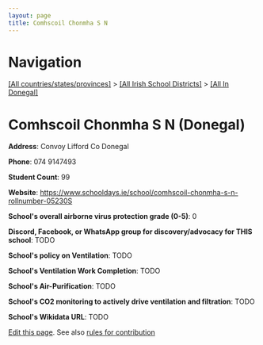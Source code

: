 ```yaml
---
layout: page
title: Comhscoil Chonmha S N
---
```

# Navigation

[[All countries/states/provinces]](../../..) > [[All Irish School Districts]](../..) > [[All In Donegal]](..)

# Comhscoil Chonmha S N (Donegal)

**Address**: Convoy Lifford Co Donegal

**Phone**: 074 9147493

**Student Count**: 99

**Website**: <https://www.schooldays.ie/school/comhscoil-chonmha-s-n-rollnumber-05230S>

**School's overall airborne virus protection grade (0-5)**: 0

**Discord, Facebook, or WhatsApp group for discovery/advocacy for THIS school**: TODO

**School's policy on Ventilation**: TODO

**School's Ventilation Work Completion**: TODO

**School's Air-Purification**: TODO

**School's CO2 monitoring to actively drive ventilation and filtration**: TODO

**School's Wikidata URL**: TODO


[Edit this page](https://github.com/ventilate-schools/Ireland/edit/main/./Donegal/Comhscoil_Chonmha_S_N.md). See also [rules for contribution](../../../contribution-rules/)